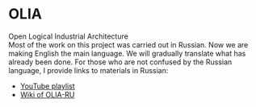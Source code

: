# OLIA
 Open Logical Industrial Architecture  
Most of the work on this project was carried out in Russian. Now we are making English the main language. We will gradually translate what has already been done. For those who are not confused by the Russian language, I provide links to materials in Russian:   
* [YouTube playlist](https://www.youtube.com/watch?v=9oLc6N3Ni0E&list=PLTikPLD2idDVSclgf1DdHaqUeDT0DD27r)
* [Wiki of OLIA-RU](https://github.com/ufrs12/OLIA-RU/wiki)
